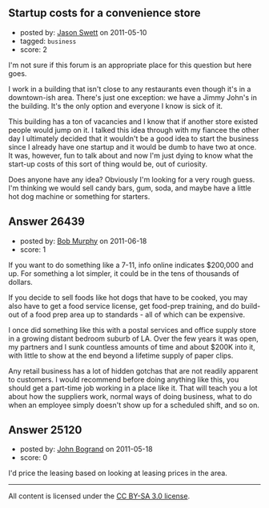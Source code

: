 ## Startup costs for a convenience store

- posted by: [Jason Swett](https://stackexchange.com/users/-1/5327-jason-swett) on 2011-05-10
- tagged: `business`
- score: 2

I'm not sure if this forum is an appropriate place for this question but here goes.

I work in a building that isn't close to any restaurants even though it's in a downtown-ish area. There's just one exception: we have a Jimmy John's in the building. It's the only option and everyone I know is sick of it.

This building has a ton of vacancies and I know that if another store existed people would jump on it. I talked this idea through with my fiancee the other day I ultimately decided that it wouldn't be a good idea to start the business since I already have one startup and it would be dumb to have two at once. It was, however, fun to talk about and now I'm just dying to know what the start-up costs of this sort of thing would be, out of curiosity.

Does anyone have any idea? Obviously I'm looking for a very rough guess. I'm thinking we would sell candy bars, gum, soda, and maybe have a little hot dog machine or something for starters.


## Answer 26439

- posted by: [Bob Murphy](https://stackexchange.com/users/-1/5778-bob-murphy) on 2011-06-18
- score: 1

If you want to do something like a 7-11, info online indicates $200,000 and up. For something a lot simpler, it could be in the tens of thousands of dollars.

If you decide to sell foods like hot dogs that have to be cooked, you may also have to get a food service license, get food-prep training, and do build-out of a food prep area up to standards - all of which can be expensive.

I once did something like this with a postal services and office supply store in a growing distant bedroom suburb of LA. Over the few years it was open, my partners and I sunk countless amounts of time and about $200K into it, with little to show at the end beyond a lifetime supply of paper clips.

Any retail business has a lot of hidden gotchas that are not readily apparent to customers. I would recommend before doing anything like this, you should get a part-time job working in a place like it. That will teach you a lot about how the suppliers work, normal ways of doing business, what to do when an employee simply doesn't show up for a scheduled shift, and so on.


## Answer 25120

- posted by: [John Bogrand](https://stackexchange.com/users/-1/3577-john-bogrand) on 2011-05-18
- score: 0

I'd price the leasing based on looking at leasing prices in the area.



---

All content is licensed under the [CC BY-SA 3.0 license](https://creativecommons.org/licenses/by-sa/3.0/).
